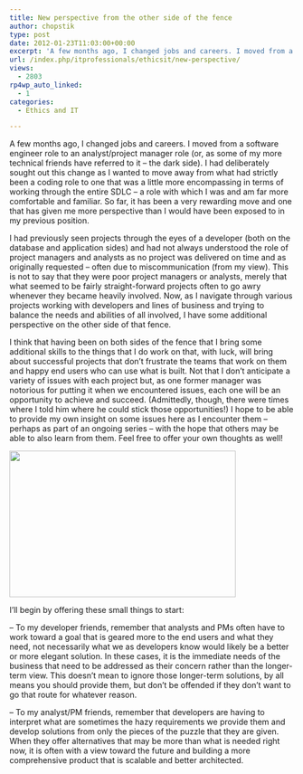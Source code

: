 ```yaml
---
title: New perspective from the other side of the fence
author: chopstik
type: post
date: 2012-01-23T11:03:00+00:00
excerpt: 'A few months ago, I changed jobs and careers. I moved from a software engineer role to an analyst/project manager role (or, as some of my more technical friends have referred to it - the dark side). I had deliberately sought out this change as I wanted&hellip;'
url: /index.php/itprofessionals/ethicsit/new-perspective/
views:
  - 2803
rp4wp_auto_linked:
  - 1
categories:
  - Ethics and IT

---
```

A few months ago, I changed jobs and careers. I moved from a software engineer role to an analyst/project manager role (or, as some of my more technical friends have referred to it &#8211; the dark side). I had deliberately sought out this change as I wanted to move away from what had strictly been a coding role to one that was a little more encompassing in terms of working through the entire SDLC &#8211; a role with which I was and am far more comfortable and familiar. So far, it has been a very rewarding move and one that has given me more perspective than I would have been exposed to in my previous position.

I had previously seen projects through the eyes of a developer (both on the database and application sides) and had not always understood the role of project managers and analysts as no project was delivered on time and as originally requested &#8211; often due to miscommunication (from my view). This is not to say that they were poor project managers or analysts, merely that what seemed to be fairly straight-forward projects often to go awry whenever they became heavily involved. Now, as I navigate through various projects working with developers and lines of business and trying to balance the needs and abilities of all involved, I have some additional perspective on the other side of that fence.

I think that having been on both sides of the fence that I bring some additional skills to the things that I do work on that, with luck, will bring about successful projects that don&#8217;t frustrate the teams that work on them and happy end users who can use what is built. Not that I don&#8217;t anticipate a variety of issues with each project but, as one former manager was notorious for putting it when we encountered issues, each one will be an opportunity to achieve and succeed. (Admittedly, though, there were times where I told him where he could stick those opportunities!) I hope to be able to provide my own insight on some issues here as I encounter them &#8211; perhaps as part of an ongoing series &#8211; with the hope that others may be able to also learn from them. Feel free to offer your own thoughts as well!

<div class="image_block">
  <a href="/wp-content/uploads/blogs/ITProfessionals/1359656-lumbergh_super.jpg?mtime=1327249775"><img alt="" src="/wp-content/uploads/blogs/ITProfessionals/1359656-lumbergh_super.jpg?mtime=1327249775" width="400" height="259" /></a>
</div>

I&#8217;ll begin by offering these small things to start:

&#8211; To my developer friends, remember that analysts and PMs often have to work toward a goal that is geared more to the end users and what they need, not necessarily what we as developers know would likely be a better or more elegant solution. In these cases, it is the immediate needs of the business that need to be addressed as their concern rather than the longer-term view. This doesn&#8217;t mean to ignore those longer-term solutions, by all means you should provide them, but don&#8217;t be offended if they don&#8217;t want to go that route for whatever reason.

&#8211; To my analyst/PM friends, remember that developers are having to interpret what are sometimes the hazy requirements we provide them and develop solutions from only the pieces of the puzzle that they are given. When they offer alternatives that may be more than what is needed right now, it is often with a view toward the future and building a more comprehensive product that is scalable and better architected.